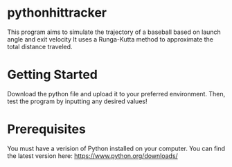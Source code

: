 # pythonhittracker

This program aims to simulate the trajectory of a baseball based on launch angle and exit velocity
It uses a Runga-Kutta method to approximate the total distance traveled.  

# Getting Started

Download the python file and upload it to your preferred environment. Then, test the program by inputting any desired values!

# Prerequisites 

You must have a verision of Python installed on your computer. You can find the latest version here: https://www.python.org/downloads/

